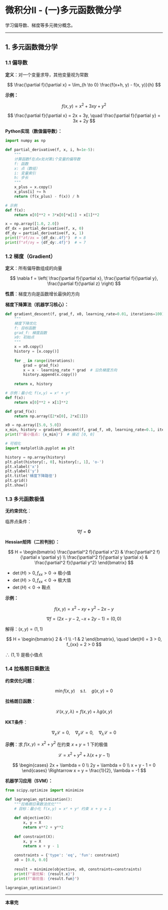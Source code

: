 # 微积分II - (一)多元函数微分学

学习偏导数、梯度等多元微分概念。

---

## 1. 多元函数微分学

### 1.1 偏导数

**定义**：对一个变量求导，其他变量视为常数

$$
\frac{\partial f}{\partial x} = \lim_{h \to 0} \frac{f(x+h, y) - f(x, y)}{h}
$$

**示例：**

$$
f(x, y) = x^2 + 3xy + y^2
$$

$$
\frac{\partial f}{\partial x} = 2x + 3y, \quad \frac{\partial f}{\partial y} = 3x + 2y
$$

**Python实现（数值偏导数）：**

```python
import numpy as np

def partial_derivative(f, x, i, h=1e-5):
    """
    计算函数f在点x处对第i个变量的偏导数
    f: 函数
    x: 点（数组）
    i: 变量索引
    h: 步长
    """
    x_plus = x.copy()
    x_plus[i] += h
    return (f(x_plus) - f(x)) / h

# 示例
def f(x):
    return x[0]**2 + 3*x[0]*x[1] + x[1]**2

x = np.array([1.0, 2.0])
df_dx = partial_derivative(f, x, 0)
df_dy = partial_derivative(f, x, 1)
print(f"∂f/∂x = {df_dx:.4f}")  # ≈ 8
print(f"∂f/∂y = {df_dy:.4f}")  # ≈ 7
```

### 1.2 梯度（Gradient）

**定义**：所有偏导数组成的向量

$$
\nabla f = \left( \frac{\partial f}{\partial x}, \frac{\partial f}{\partial y}, \frac{\partial f}{\partial z} \right)
$$

**性质**：梯度方向是函数增长最快的方向

**梯度下降算法（机器学习核心）：**

```python
def gradient_descent(f, grad_f, x0, learning_rate=0.01, iterations=100):
    """
    梯度下降优化
    f: 目标函数
    grad_f: 梯度函数
    x0: 初始点
    """
    x = x0.copy()
    history = [x.copy()]
    
    for _ in range(iterations):
        grad = grad_f(x)
        x = x - learning_rate * grad  # 沿负梯度方向
        history.append(x.copy())
    
    return x, history

# 示例：最小化 f(x,y) = x² + y²
def f(x):
    return x[0]**2 + x[1]**2

def grad_f(x):
    return np.array([2*x[0], 2*x[1]])

x0 = np.array([5.0, 5.0])
x_min, history = gradient_descent(f, grad_f, x0, learning_rate=0.1, iterations=50)
print(f"最小值点: {x_min}")  # 接近 [0, 0]

# 可视化
import matplotlib.pyplot as plt

history = np.array(history)
plt.plot(history[:, 0], history[:, 1], 'o-')
plt.xlabel('x')
plt.ylabel('y')
plt.title('梯度下降路径')
plt.grid()
plt.show()
```

### 1.3 多元函数极值

**无约束优化**：

临界点条件：

$$
\nabla f = \mathbf{0}
$$

**Hessian矩阵（二阶判别）：**

$$
H = \begin{bmatrix}
\frac{\partial^2 f}{\partial x^2} & \frac{\partial^2 f}{\partial x \partial y} \\
\frac{\partial^2 f}{\partial y \partial x} & \frac{\partial^2 f}{\partial y^2}
\end{bmatrix}
$$

- $\det(H) > 0, f_{xx} > 0$ → 极小值
- $\det(H) > 0, f_{xx} < 0$ → 极大值
- $\det(H) < 0$ → 鞍点

**示例：**

$$
f(x, y) = x^2 - xy + y^2 - 2x - y
$$

$$
\nabla f = (2x - y - 2, -x + 2y - 1) = (0, 0)
$$

解得：$(x, y) = (1, 1)$

$$
H = \begin{bmatrix} 2 & -1 \\ -1 & 2 \end{bmatrix}, \quad \det(H) = 3 > 0, f_{xx} = 2 > 0
$$

∴ $(1, 1)$ 是极小值点

### 1.4 拉格朗日乘数法

**约束优化问题**：

$$
\min f(x, y) \quad \text{s.t.} \quad g(x, y) = 0
$$

**拉格朗日函数**：

$$
\mathcal{L}(x, y, \lambda) = f(x, y) + \lambda g(x, y)
$$

**KKT条件**：

$$
\nabla_x \mathcal{L} = 0, \quad \nabla_y \mathcal{L} = 0, \quad \nabla_\lambda \mathcal{L} = 0
$$

**示例**：求 $f(x, y) = x^2 + y^2$ 在约束 $x + y = 1$ 下的极值

$$
\mathcal{L} = x^2 + y^2 + \lambda(x + y - 1)
$$

$$
\begin{cases}
2x + \lambda = 0 \\
2y + \lambda = 0 \\
x + y - 1 = 0
\end{cases}
\Rightarrow x = y = \frac{1}{2}, \lambda = -1
$$

**机器学习应用（SVM）：**

```python
from scipy.optimize import minimize

def lagrangian_optimization():
    """拉格朗日乘数法优化"""
    # 目标：最小化 f(x,y) = x² + y² 约束 x + y = 1
    
    def objective(X):
        x, y = X
        return x**2 + y**2
    
    def constraint(X):
        x, y = X
        return x + y - 1
    
    constraints = {'type': 'eq', 'fun': constraint}
    x0 = [0.0, 0.0]
    
    result = minimize(objective, x0, constraints=constraints)
    print(f"最优解: {result.x}")
    print(f"最优值: {result.fun}")

lagrangian_optimization()
```

---

**本章完**
